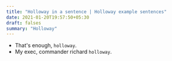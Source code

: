 ```yaml
---
title: "Holloway in a sentence | Holloway example sentences"
date: 2021-01-20T19:57:50+05:30
draft: falses
summary: "Holloway"
---
```

- That's enough, `holloway`.
- My exec, commander richard `holloway`.
                 
